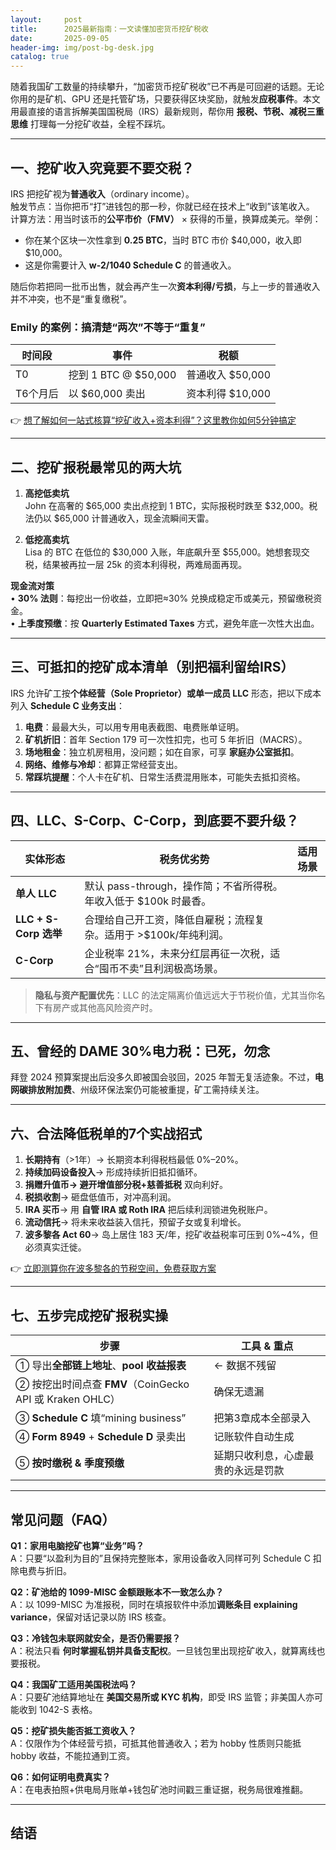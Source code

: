 ```yaml
---
layout:     post
title:      2025最新指南：一文读懂加密货币挖矿税收
date:       2025-09-05
header-img: img/post-bg-desk.jpg
catalog: true
---
```


随着我国矿工数量的持续攀升，“加密货币挖矿税收”已不再是可回避的话题。无论你用的是矿机、GPU 还是托管矿场，只要获得区块奖励，就触发**应税事件**。本文用最直接的语言拆解美国国税局（IRS）最新规则，帮你用 **报税、节税、减税三重思维** 打理每一分挖矿收益，全程不踩坑。

---

## 一、挖矿收入究竟要不要交税？

IRS 把挖矿视为**普通收入**（ordinary income）。  
触发节点：当你把币“打”进钱包的那一秒，你就已经在技术上“收到”该笔收入。  
计算方法：用当时该币的**公平市价（FMV）** × 获得的币量，换算成美元。举例：

- 你在某个区块一次性拿到 **0.25 BTC**，当时 BTC 市价 $40,000，收入即 $10,000。
- 这是你需要计入 **w-2/1040 Schedule C** 的普通收入。

随后你若把同一批币出售，就会再产生一次**资本利得/亏损**，与上一步的普通收入并不冲突，也不是“重复缴税”。

### Emily 的案例：搞清楚“两次”不等于“重复”

| 时间段 | 事件 | 税额 |
| --- | --- | --- |
| T0 | 挖到 1 BTC @ $50,000 | 普通收入 $50,000 |
| T6个月后 | 以 $60,000 卖出 | 资本利得 $10,000 |

👉 [想了解如何一站式核算“挖矿收入+资本利得”？这里教你如何5分钟搞定](https://okxdog.com/)

---

## 二、挖矿报税最常见的两大坑

1. **高挖低卖坑**  
   John 在高奢的 $65,000 卖出点挖到 1 BTC，实际报税时跌至 $32,000。税法仍以 $65,000 计普通收入，现金流瞬间天雷。

2. **低挖高卖坑**  
   Lisa 的 BTC 在低位的 $30,000 入账，年底飙升至 $55,000。她想套现交税，结果被再拉一层 25k 的资本利得税，两难局面再现。

**现金流对策**  
• **30% 法则**：每挖出一份收益，立即把≈30% 兑换成稳定币或美元，预留缴税资金。  
• **上季度预缴**：按 **Quarterly Estimated Taxes** 方式，避免年底一次性大出血。

---

## 三、可抵扣的挖矿成本清单（别把福利留给IRS）

IRS 允许矿工按**个体经营（Sole Proprietor）或单一成员 LLC** 形态，把以下成本列入 **Schedule C 业务支出**：

1. **电费**：最最大头，可以用专用电表截图、电费账单证明。
2. **矿机折旧**：首年 Section 179 可一次性扣完，也可 5 年折旧（MACRS）。
3. **场地租金**：独立机房租用，没问题；如在自家，可享 **家庭办公室抵扣**。
4. **网络、维修与冷却**：都算正常经营支出。
5. **常踩坑提醒**：个人卡在矿机、日常生活费混用账本，可能失去抵扣资格。

---

## 四、LLC、S-Corp、C-Corp，到底要不要升级？

| 实体形态 | 税务优劣势 | 适用场景 |
| --- | --- | --- |
| **单人 LLC** | 默认 pass-through，操作简；不省所得税。年收入低于 $100k 时最香。 |
| **LLC + S-Corp 选举** | 合理给自己开工资，降低自雇税；流程复杂。适用于 >$100k/年纯利润。 |
| **C-Corp** | 企业税率 21%，未来分红层再征一次税，适合“囤币不卖”且利润极高场景。 |

> **隐私与资产配置优先**：LLC 的法定隔离价值远远大于节税价值，尤其当你名下有房产或其他高风险资产时。

---

## 五、曾经的 DAME 30%电力税：已死，勿念

拜登 2024 预算案提出后没多久即被国会驳回，2025 年暂无复活迹象。不过，**电网碳排放附加费**、州级环保法案仍可能被重提，矿工需持续关注。

---

## 六、合法降低税单的7个实战招式

1. **长期持有**（>1年）→ 长期资本利得税档最低 0%–20%。  
2. **持续加码设备投入**→ 形成持续折旧抵扣循环。  
3. **捐赠升值币→ 避开增值部分税+慈善抵税** 双向利好。  
4. **税损收割**→ 砸盘低值币，对冲高利润。  
5. **IRA 买币**→ 用 **自管 IRA 或 Roth IRA** 把后续利润锁进免税账户。  
6. **流动信托**→ 将未来收益装入信托，预留子女或复利增长。  
7. **波多黎各 Act 60**→ 岛上居住 183 天/年，挖矿收益税率可压到 0%~4%，但必须真实迁徙。

👉 [立即测算你在波多黎各的节税空间，免费获取方案](https://okxdog.com/)

---

## 七、五步完成挖矿报税实操

| 步骤 | 工具 & 重点 |
| --- | --- |
| ① 导出**全部链上地址**、**pool 收益报表** | <- 数据不残留 |
| ② 按挖出时间点查 **FMV**（CoinGecko API 或 Kraken OHLC） | 确保无遗漏 |
| ③ **Schedule C** 填“mining business” | 把第3章成本全部录入 |
| ④ **Form 8949** + **Schedule D** 录卖出 | 记账软件自动生成 |
| ⑤ **按时缴税 & 季度预缴** | 延期只收利息，心虚最贵的永远是罚款 |

---

## 常见问题（FAQ）

**Q1：家用电脑挖矿也算“业务”吗？**  
A：只要“以盈利为目的”且保持完整账本，家用设备收入同样可列 Schedule C 扣除电费与折旧。

**Q2：矿池给的 1099-MISC 金额跟账本不一致怎么办？**  
A：以 1099-MISC 为准报税，同时在填报软件中添加**调账条目 explaining variance**，保留对话记录以防 IRS 核查。

**Q3：冷钱包未联网就安全，是否仍需要报？**  
A：税法只看 **何时掌握私钥并具备支配权**。一旦钱包里出现挖矿收入，就算离线也要报税。

**Q4：我国矿工适用美国税法吗？**  
A：只要矿池结算地址在 **美国交易所或 KYC 机构**，即受 IRS 监管；非美国人亦可能收到 1042-S 表格。

**Q5：挖矿损失能否抵工资收入？**  
A：仅限作为个体经营亏损，可抵其他普通收入；若为 hobby 性质则只能抵 hobby 收益，不能拉通到工资。

**Q6：如何证明电费真实？**  
A：在电表拍照+供电局月账单+钱包矿池时间戳三重证据，税务局很难推翻。

---

## 结语